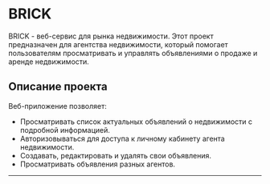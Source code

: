 # BRICK
BRICK - веб-сервис для рынка недвижимости.
Этот проект предназначен для агентства недвижимости, который помогает пользователям просматривать и управлять объявлениями о продаже и аренде недвижимости.

## Описание проекта

Веб-приложение позволяет:

- Просматривать список актуальных объявлений о недвижимости с подробной информацией.  
- Авторизовываться для доступа к личному кабинету агента недвижимости.  
- Создавать, редактировать и удалять свои объявления.  
- Просматривать объявления разных агентов.
____
